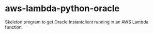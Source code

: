 # aws-lambda-python-oracle
Skeleton program to get Oracle Instantclient running in an AWS Lambda function.
